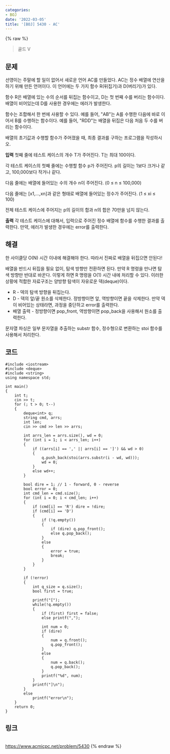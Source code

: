```yaml
---
categories:
- BOJ
date: '2022-03-05'
title: '[BOJ] 5430 - AC'
---
```


{% raw %}
>골드 V

## 문제
선영이는 주말에 할 일이 없어서 새로운 언어 AC를 만들었다. AC는 정수 배열에 연산을 하기 위해 만든 언어이다. 이 언어에는 두 가지 함수 R(뒤집기)과 D(버리기)가 있다.

함수 R은 배열에 있는 수의 순서를 뒤집는 함수이고, D는 첫 번째 수를 버리는 함수이다. 배열이 비어있는데 D를 사용한 경우에는 에러가 발생한다.

함수는 조합해서 한 번에 사용할 수 있다. 예를 들어, "AB"는 A를 수행한 다음에 바로 이어서 B를 수행하는 함수이다. 예를 들어, "RDD"는 배열을 뒤집은 다음 처음 두 수를 버리는 함수이다.

배열의 초기값과 수행할 함수가 주어졌을 때, 최종 결과를 구하는 프로그램을 작성하시오.

**입력**
첫째 줄에 테스트 케이스의 개수 T가 주어진다. T는 최대 100이다.

각 테스트 케이스의 첫째 줄에는 수행할 함수 p가 주어진다. p의 길이는 1보다 크거나 같고, 100,000보다 작거나 같다.

다음 줄에는 배열에 들어있는 수의 개수 n이 주어진다. (0 ≤ n ≤ 100,000)

다음 줄에는 [x1,...,xn]과 같은 형태로 배열에 들어있는 정수가 주어진다. (1 ≤ xi  ≤ 100)

전체 테스트 케이스에 주어지는 p의 길이의 합과 n의 합은 70만을 넘지 않는다.

**출력**
각 테스트 케이스에 대해서, 입력으로 주어진 정수 배열에 함수를 수행한 결과를 출력한다. 만약, 에러가 발생한 경우에는 error를 출력한다.

##  해결
한 사이클당 O(N) 시간 이내에 해결해야 한다. 따라서 진짜로 배열을 뒤집으면 안된다!

배열을 반드시 뒤집을 필요 없이, 탐색 방향만 전환하면 된다. 만약 R 명령을 만나면 탐색 방향만 반대로 바꾼다. 이렇게 하면 R 명령을 O(1) 시간 내에 처리할 수 있다. 이러한 상황에 적합한 자료구조는 양방향 탐색이 자유로운 덱(deque)이다.

- R - 덱의 탐색 방향을 뒤집는다.
- D - 덱의 앞/끝 원소를 삭제한다. 정방향이면 앞, 역방향이면 끝을 삭제한다. 만약 덱이 비어있는 상태라면, 과정을 중단하고 error를 출력한다.
- 배열 출력 - 정방향이면 pop_front, 역방향이면 pop_back을 사용해서 원소를 출력한다.

문자열 파싱은 일부 문자열을 추출하는 substr 함수, 정수형으로 변환하는 stoi 함수를 사용해서 처리한다.

## 코드
```
#include <iostream>
#include <deque>
#include <string>
using namespace std;

int main()
{
	int t;
	cin >> t;
	for (; t > 0; t--)
	{
		deque<int> q;
		string cmd, arrs;
		int len;
		cin >> cmd >> len >> arrs;

		int arrs_len = arrs.size(), wd = 0;
		for (int i = 1; i < arrs_len; i++)
		{
			if ((arrs[i] == ',' || arrs[i] == ']') && wd > 0)
			{
				q.push_back(stoi(arrs.substr(i - wd, wd)));
				wd = 0;
			}
			else wd++;
		}

		bool dire = 1; // 1 - forward, 0 - reverse
		bool error = 0;
		int cmd_len = cmd.size();
		for (int i = 0; i < cmd_len; i++)
		{
			if (cmd[i] == 'R') dire = !dire;
			if (cmd[i] == 'D')
			{
				if (!q.empty())
				{
					if (dire) q.pop_front();
					else q.pop_back();
				}
				else
				{
					error = true;
					break;
				}
			}
		}

		if (!error)
		{
			int q_size = q.size();
			bool first = true;

			printf("[");
			while(!q.empty())
			{
				if (first) first = false;
				else printf(",");

				int num = 0;
				if (dire)
				{
					num = q.front();
					q.pop_front();
				}
				else
				{
					num = q.back();
					q.pop_back();
				}
				printf("%d", num);
			}
			printf("]\n");
		}
		else
			printf("error\n");
	}
	return 0;
}
```

## 링크
<br>https://www.acmicpc.net/problem/5430
{% endraw %}